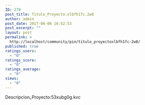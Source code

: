 ```yaml
---
ID: 270
post_title: Titulo_Proyecto:xlbfh1fc.2w8
author: admin
post_date: 2017-06-06 16:52:53
post_excerpt: ""
layout: post
permalink: >
  http://localhost/community/pin/titulo_proyectoxlbfh1fc-2w8/
published: true
ratings_users:
  - "0"
ratings_score:
  - "0"
ratings_average:
  - "0"
views:
  - "0"
---
```

Descripcion_Proyecto:53xubg0g.kvc